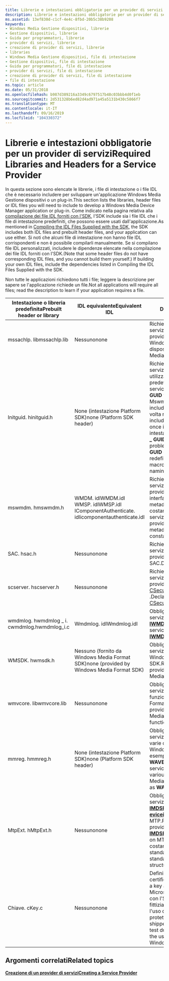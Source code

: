 ```yaml
---
title: Librerie e intestazioni obbligatorie per un provider di servizi
description: Librerie e intestazioni obbligatorie per un provider di servizi
ms.assetid: 13ef830d-c1cf-4e4c-8fbd-20b5c38b9208
keywords:
- Windows Media Gestione dispositivi, librerie
- Gestione dispositivi, librerie
- Guida per programmatori, librerie
- provider di servizi, librerie
- creazione di provider di servizi, librerie
- libraries
- Windows Media Gestione dispositivi, file di intestazione
- Gestione dispositivi, file di intestazione
- Guida per programmatori, file di intestazione
- provider di servizi, file di intestazione
- creazione di provider di servizi, file di intestazione
- file di intestazione
ms.topic: article
ms.date: 05/31/2018
ms.openlocfilehash: b987d389216a3349c6797517b48c03bbb4d0f1eb
ms.sourcegitcommit: 2d531328b6ed82d4ad971a45a5131b430c5866f7
ms.translationtype: MT
ms.contentlocale: it-IT
ms.lasthandoff: 09/16/2019
ms.locfileid: "104330372"
---
```

# <a name="required-libraries-and-headers-for-a-service-provider"></a><span data-ttu-id="79409-115">Librerie e intestazioni obbligatorie per un provider di servizi</span><span class="sxs-lookup"><span data-stu-id="79409-115">Required Libraries and Headers for a Service Provider</span></span>

<span data-ttu-id="79409-116">In questa sezione sono elencate le librerie, i file di intestazione o i file IDL che è necessario includere per sviluppare un'applicazione Windows Media Gestione dispositivi o un plug-in.</span><span class="sxs-lookup"><span data-stu-id="79409-116">This section lists the libraries, header files or IDL files you will need to include to develop a Windows Media Device Manager application or plug-in.</span></span> <span data-ttu-id="79409-117">Come indicato nella pagina relativa alla [compilazione dei file IDL forniti con l'SDK](compiling-the-idl-files-supplied-with-the-sdk.md), l'SDK include sia i file IDL che i file di intestazione predefiniti, che possono essere usati dall'applicazione.</span><span class="sxs-lookup"><span data-stu-id="79409-117">As mentioned in [Compiling the IDL Files Supplied with the SDK](compiling-the-idl-files-supplied-with-the-sdk.md), the SDK includes both IDL files and prebuilt header files, and your application can use either.</span></span> <span data-ttu-id="79409-118">Si noti che alcuni file di intestazione non hanno file IDL corrispondenti e non è possibile compilarli manualmente. Se si compilano file IDL personalizzati, includere le dipendenze elencate nella compilazione dei file IDL forniti con l'SDK.</span><span class="sxs-lookup"><span data-stu-id="79409-118">(Note that some header files do not have corresponding IDL files, and you cannot build them yourself.) If building your own IDL files, include the dependencies listed in Compiling the IDL Files Supplied with the SDK.</span></span>

<span data-ttu-id="79409-119">Non tutte le applicazioni richiedono tutti i file; leggere la descrizione per sapere se l'applicazione richiede un file.</span><span class="sxs-lookup"><span data-stu-id="79409-119">Not all applications will require all files; read the description to learn if your application requires a file.</span></span>



| <span data-ttu-id="79409-120">Intestazione o libreria predefinita</span><span class="sxs-lookup"><span data-stu-id="79409-120">Prebuilt header or library</span></span>       | <span data-ttu-id="79409-121">IDL equivalente</span><span class="sxs-lookup"><span data-stu-id="79409-121">Equivalent IDL</span></span>                                                                | <span data-ttu-id="79409-122">Descrizione</span><span class="sxs-lookup"><span data-stu-id="79409-122">Description</span></span>                                                                                                                                                                                                                                                    |
|----------------------------------|-------------------------------------------------------------------------------|----------------------------------------------------------------------------------------------------------------------------------------------------------------------------------------------------------------------------------------------------------------|
| <span data-ttu-id="79409-123">mssachlp. lib</span><span class="sxs-lookup"><span data-stu-id="79409-123">mssachlp.lib</span></span>                     | <span data-ttu-id="79409-124">Nessuno</span><span class="sxs-lookup"><span data-stu-id="79409-124">none</span></span>                                                                          | <span data-ttu-id="79409-125">Richiesto da tutti i provider di servizi.</span><span class="sxs-lookup"><span data-stu-id="79409-125">Required by all service providers.</span></span> <span data-ttu-id="79409-126">Definisce oggetti Windows Media Gestione dispositivi.</span><span class="sxs-lookup"><span data-stu-id="79409-126">Defines Windows Media Device Manager objects.</span></span>                                                                                                                                                                               |
| <span data-ttu-id="79409-127">Initguid. h</span><span class="sxs-lookup"><span data-stu-id="79409-127">initguid.h</span></span>                       | <span data-ttu-id="79409-128">None (intestazione Platform SDK)</span><span class="sxs-lookup"><span data-stu-id="79409-128">none (Platform SDK header)</span></span>                                                    | <span data-ttu-id="79409-129">Richiesto da tutti i provider di servizi per definire i valori **GUID** utilizzando il file mswmdm. h predefinito.</span><span class="sxs-lookup"><span data-stu-id="79409-129">Required by all service providers to define the **GUID** values using the prebuilt Mswmdm.h file.</span></span> <span data-ttu-id="79409-130">È necessario includere Initguid. h una sola volta nel progetto.</span><span class="sxs-lookup"><span data-stu-id="79409-130">You must include initguid.h once and only once in your project.</span></span> <span data-ttu-id="79409-131">Questa intestazione ridefinisce la macro **\_ GUID define** per evitare problemi di denominazione dei **GUID** esterni.</span><span class="sxs-lookup"><span data-stu-id="79409-131">This header redefines the **DEFINE\_GUID** macro to avoid external **GUID** naming problems.</span></span> |
| <span data-ttu-id="79409-132">mswmdm. h</span><span class="sxs-lookup"><span data-stu-id="79409-132">mswmdm.h</span></span>                         | <span data-ttu-id="79409-133">WMDM. idl</span><span class="sxs-lookup"><span data-stu-id="79409-133">WMDM.idl</span></span><br/> <span data-ttu-id="79409-134">WMSP. idl</span><span class="sxs-lookup"><span data-stu-id="79409-134">WMSP.idl</span></span><br/> <span data-ttu-id="79409-135">IComponentAuthenticate. idl</span><span class="sxs-lookup"><span data-stu-id="79409-135">icomponentauthenticate.idl</span></span><br/> | <span data-ttu-id="79409-136">Richiesto da tutti i provider di servizi.</span><span class="sxs-lookup"><span data-stu-id="79409-136">Required by all service providers.</span></span> <span data-ttu-id="79409-137">Definisce tutte le interfacce, le strutture, i metadati, i codici di errore e altre costanti del provider di servizi.</span><span class="sxs-lookup"><span data-stu-id="79409-137">Defines all the service provider interfaces, structures, metadata, error codes, and other constants.</span></span>                                                                                                                        |
| <span data-ttu-id="79409-138">SAC. h</span><span class="sxs-lookup"><span data-stu-id="79409-138">sac.h</span></span>                            | <span data-ttu-id="79409-139">Nessuno</span><span class="sxs-lookup"><span data-stu-id="79409-139">none</span></span>                                                                          | <span data-ttu-id="79409-140">Richiesto da tutti i provider di servizi.</span><span class="sxs-lookup"><span data-stu-id="79409-140">Required by all service providers.</span></span> <span data-ttu-id="79409-141">Definisce i protocolli SAC.</span><span class="sxs-lookup"><span data-stu-id="79409-141">Defines SAC protocols.</span></span>                                                                                                                                                                                                      |
| <span data-ttu-id="79409-142">scserver. h</span><span class="sxs-lookup"><span data-stu-id="79409-142">scserver.h</span></span>                       | <span data-ttu-id="79409-143">Nessuno</span><span class="sxs-lookup"><span data-stu-id="79409-143">none</span></span>                                                                          | <span data-ttu-id="79409-144">Richiesto da tutti i provider di servizi.</span><span class="sxs-lookup"><span data-stu-id="79409-144">Required by all service providers.</span></span> <span data-ttu-id="79409-145">Dichiara la classe [CSecureChannelServer](csecurechannelserver-class.md) .</span><span class="sxs-lookup"><span data-stu-id="79409-145">Declares the [CSecureChannelServer](csecurechannelserver-class.md) class.</span></span>                                                                                                                                                  |
| <span data-ttu-id="79409-146">wmdmlog. hwmdmlog \_ i. c</span><span class="sxs-lookup"><span data-stu-id="79409-146">wmdmlog.hwmdmlog\_i.c</span></span><br/> | <span data-ttu-id="79409-147">Wmdmlog. idl</span><span class="sxs-lookup"><span data-stu-id="79409-147">Wmdmlog.idl</span></span>                                                                   | <span data-ttu-id="79409-148">Obbligatorio per i provider di servizi che usano l'interfaccia [**IWMDMLogger**](/windows/desktop/api/wmdmlog/nn-wmdmlog-iwmdmlogger) .</span><span class="sxs-lookup"><span data-stu-id="79409-148">Required by service providers that use the [**IWMDMLogger**](/windows/desktop/api/wmdmlog/nn-wmdmlog-iwmdmlogger) interface.</span></span>                                                                                                                                                                       |
| <span data-ttu-id="79409-149">WMSDK. h</span><span class="sxs-lookup"><span data-stu-id="79409-149">wmsdk.h</span></span>                          | <span data-ttu-id="79409-150">Nessuno (fornito da Windows Media Format SDK)</span><span class="sxs-lookup"><span data-stu-id="79409-150">none (provided by Windows Media Format SDK)</span></span>                                   | <span data-ttu-id="79409-151">Obbligatorio per i provider di servizi che usano i metodi Windows Media Format SDK.</span><span class="sxs-lookup"><span data-stu-id="79409-151">Required for service providers that use Windows Media Format SDK methods.</span></span>                                                                                                                                                                                      |
| <span data-ttu-id="79409-152">wmvcore. lib</span><span class="sxs-lookup"><span data-stu-id="79409-152">wmvcore.lib</span></span>                      | <span data-ttu-id="79409-153">Nessuno</span><span class="sxs-lookup"><span data-stu-id="79409-153">none</span></span>                                                                          | <span data-ttu-id="79409-154">Obbligatorio per i provider di servizi che utilizzano oggetti o funzioni di Windows Media Format SDK.</span><span class="sxs-lookup"><span data-stu-id="79409-154">Required by service providers that use Windows Media Format SDK objects or functions.</span></span>                                                                                                                                                                          |
| <span data-ttu-id="79409-155">mmreg. h</span><span class="sxs-lookup"><span data-stu-id="79409-155">mmreg.h</span></span>                          | <span data-ttu-id="79409-156">None (intestazione Platform SDK)</span><span class="sxs-lookup"><span data-stu-id="79409-156">none (Platform SDK header)</span></span>                                                    | <span data-ttu-id="79409-157">Obbligatorio per i provider di servizi che fanno riferimento a varie definizioni di formato Windows Media standard, ad esempio **WAVEFORMATEX**.</span><span class="sxs-lookup"><span data-stu-id="79409-157">Required by service providers that reference various standard Windows Media format definitions, such as **WAVEFORMATEX**.</span></span>                                                                                                                                      |
| <span data-ttu-id="79409-158">MtpExt. h</span><span class="sxs-lookup"><span data-stu-id="79409-158">MtpExt.h</span></span>                         | <span data-ttu-id="79409-159">Nessuno</span><span class="sxs-lookup"><span data-stu-id="79409-159">none</span></span>                                                                          | <span data-ttu-id="79409-160">Obbligatorio per i provider di servizi che gestiscono [**IMDSPDevice3::D eviceiocontrol**](/windows/desktop/api/mswmdm/nf-mswmdm-imdspdevice3-deviceiocontrol) nei dispositivi MTP.</span><span class="sxs-lookup"><span data-stu-id="79409-160">Required for service providers that handle [**IMDSPDevice3::DeviceIoControl**](/windows/desktop/api/mswmdm/nf-mswmdm-imdspdevice3-deviceiocontrol) on MTP devices.</span></span> <span data-ttu-id="79409-161">Definisce varie costanti e strutture MTP standard.</span><span class="sxs-lookup"><span data-stu-id="79409-161">Defines various standard MTP constants and structures.</span></span>                                                                        |
| <span data-ttu-id="79409-162">Chiave. c</span><span class="sxs-lookup"><span data-stu-id="79409-162">Key.c</span></span>                            | <span data-ttu-id="79409-163">Nessuno</span><span class="sxs-lookup"><span data-stu-id="79409-163">none</span></span>                                                                          | <span data-ttu-id="79409-164">Definisce una chiave e un certificato da Microsoft.</span><span class="sxs-lookup"><span data-stu-id="79409-164">Defines a key and certificate from Microsoft.</span></span> <span data-ttu-id="79409-165">La versione fornita con l'SDK include una chiave fittizia di test che consentirà l'uso di file Windows Media non protetti da DRM.</span><span class="sxs-lookup"><span data-stu-id="79409-165">The version shipped with the SDK includes a test dummy key that will allow the use of non-DRM protected Windows Media files.</span></span>                                                                                     |



 

## <a name="related-topics"></a><span data-ttu-id="79409-166">Argomenti correlati</span><span class="sxs-lookup"><span data-stu-id="79409-166">Related topics</span></span>

<dl> <dt>

[<span data-ttu-id="79409-167">**Creazione di un provider di servizi**</span><span class="sxs-lookup"><span data-stu-id="79409-167">**Creating a Service Provider**</span></span>](creating-a-service-provider.md)
</dt> </dl>

 

 





